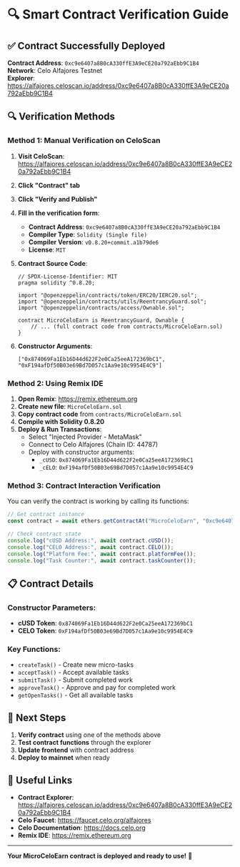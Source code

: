 # 🔍 Smart Contract Verification Guide

## ✅ Contract Successfully Deployed

**Contract Address**: `0xc9e6407a8B0cA330ffE3A9eCE20a792aEbb9C1B4`  
**Network**: Celo Alfajores Testnet  
**Explorer**: https://alfajores.celoscan.io/address/0xc9e6407a8B0cA330ffE3A9eCE20a792aEbb9C1B4

## 🔍 Verification Methods

### Method 1: Manual Verification on CeloScan

1. **Visit CeloScan**: https://alfajores.celoscan.io/address/0xc9e6407a8B0cA330ffE3A9eCE20a792aEbb9C1B4
2. **Click "Contract" tab**
3. **Click "Verify and Publish"**
4. **Fill in the verification form**:
   - **Contract Address**: `0xc9e6407a8B0cA330ffE3A9eCE20a792aEbb9C1B4`
   - **Compiler Type**: `Solidity (Single file)`
   - **Compiler Version**: `v0.8.20+commit.a1b79de6`
   - **License**: `MIT`

5. **Contract Source Code**:
   ```solidity
   // SPDX-License-Identifier: MIT
   pragma solidity ^0.8.20;

   import "@openzeppelin/contracts/token/ERC20/IERC20.sol";
   import "@openzeppelin/contracts/utils/ReentrancyGuard.sol";
   import "@openzeppelin/contracts/access/Ownable.sol";

   contract MicroCeloEarn is ReentrancyGuard, Ownable {
       // ... (full contract code from contracts/MicroCeloEarn.sol)
   }
   ```

6. **Constructor Arguments**:
   ```
   ["0x874069Fa1Eb16D44d622F2e0Ca25eeA172369bC1", "0xF194afDf50B03e69Bd7D057c1Aa9e10c9954E4C9"]
   ```

### Method 2: Using Remix IDE

1. **Open Remix**: https://remix.ethereum.org
2. **Create new file**: `MicroCeloEarn.sol`
3. **Copy contract code** from `contracts/MicroCeloEarn.sol`
4. **Compile with Solidity 0.8.20**
5. **Deploy & Run Transactions**:
   - Select "Injected Provider - MetaMask"
   - Connect to Celo Alfajores (Chain ID: 44787)
   - Deploy with constructor arguments:
     - `_cUSD`: `0x874069Fa1Eb16D44d622F2e0Ca25eeA172369bC1`
     - `_cELO`: `0xF194afDf50B03e69Bd7D057c1Aa9e10c9954E4C9`

### Method 3: Contract Interaction Verification

You can verify the contract is working by calling its functions:

```javascript
// Get contract instance
const contract = await ethers.getContractAt("MicroCeloEarn", "0xc9e6407a8B0cA330ffE3A9eCE20a792aEbb9C1B4");

// Check contract state
console.log("cUSD Address:", await contract.cUSD());
console.log("CELO Address:", await contract.CELO());
console.log("Platform Fee:", await contract.platformFee());
console.log("Task Counter:", await contract.taskCounter());
```

## 📋 Contract Details

### Constructor Parameters:
- **cUSD Token**: `0x874069Fa1Eb16D44d622F2e0Ca25eeA172369bC1`
- **CELO Token**: `0xF194afDf50B03e69Bd7D057c1Aa9e10c9954E4C9`

### Key Functions:
- `createTask()` - Create new micro-tasks
- `acceptTask()` - Accept available tasks
- `submitTask()` - Submit completed work
- `approveTask()` - Approve and pay for completed work
- `getOpenTasks()` - Get all available tasks

## 🎯 Next Steps

1. **Verify contract** using one of the methods above
2. **Test contract functions** through the explorer
3. **Update frontend** with contract address
4. **Deploy to mainnet** when ready

## 🔗 Useful Links

- **Contract Explorer**: https://alfajores.celoscan.io/address/0xc9e6407a8B0cA330ffE3A9eCE20a792aEbb9C1B4
- **Celo Faucet**: https://faucet.celo.org/alfajores
- **Celo Documentation**: https://docs.celo.org
- **Remix IDE**: https://remix.ethereum.org

---

**Your MicroCeloEarn contract is deployed and ready to use!** 🚀
